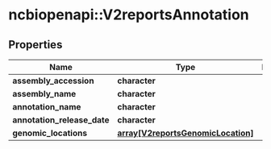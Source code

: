 # ncbiopenapi::V2reportsAnnotation


## Properties
Name | Type | Description | Notes
------------ | ------------- | ------------- | -------------
**assembly_accession** | **character** |  | [optional] 
**assembly_name** | **character** |  | [optional] 
**annotation_name** | **character** |  | [optional] 
**annotation_release_date** | **character** |  | [optional] 
**genomic_locations** | [**array[V2reportsGenomicLocation]**](v2reportsGenomicLocation.md) |  | [optional] 


